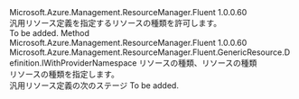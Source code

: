<Type Name="IWithResourceType" FullName="Microsoft.Azure.Management.ResourceManager.Fluent.GenericResource.Definition.IWithResourceType">
  <TypeSignature Language="C#" Value="public interface IWithResourceType" />
  <TypeSignature Language="ILAsm" Value=".class public interface auto ansi abstract IWithResourceType" />
  <TypeSignature Language="DocId" Value="T:Microsoft.Azure.Management.ResourceManager.Fluent.GenericResource.Definition.IWithResourceType" />
  <TypeSignature Language="VB.NET" Value="Public Interface IWithResourceType" />
  <TypeSignature Language="F#" Value="type IWithResourceType = interface" />
  <AssemblyInfo>
    <AssemblyName>Microsoft.Azure.Management.ResourceManager.Fluent</AssemblyName>
    <AssemblyVersion>1.0.0.60</AssemblyVersion>
  </AssemblyInfo>
  <Interfaces />
  <Docs>
    <summary>
            汎用リソース定義を指定するリソースの種類を許可します。
            </summary>
    <remarks>To be added.</remarks>
  </Docs>
  <Members>
    <Member MemberName="WithResourceType">
      <MemberSignature Language="C#" Value="public Microsoft.Azure.Management.ResourceManager.Fluent.GenericResource.Definition.IWithProviderNamespace WithResourceType (string resourceType);" />
      <MemberSignature Language="ILAsm" Value=".method public hidebysig newslot virtual instance class Microsoft.Azure.Management.ResourceManager.Fluent.GenericResource.Definition.IWithProviderNamespace WithResourceType(string resourceType) cil managed" />
      <MemberSignature Language="DocId" Value="M:Microsoft.Azure.Management.ResourceManager.Fluent.GenericResource.Definition.IWithResourceType.WithResourceType(System.String)" />
      <MemberSignature Language="VB.NET" Value="Public Function WithResourceType (resourceType As String) As IWithProviderNamespace" />
      <MemberSignature Language="F#" Value="abstract member WithResourceType : string -&gt; Microsoft.Azure.Management.ResourceManager.Fluent.GenericResource.Definition.IWithProviderNamespace" Usage="iWithResourceType.WithResourceType resourceType" />
      <MemberType>Method</MemberType>
      <AssemblyInfo>
        <AssemblyName>Microsoft.Azure.Management.ResourceManager.Fluent</AssemblyName>
        <AssemblyVersion>1.0.0.60</AssemblyVersion>
      </AssemblyInfo>
      <ReturnValue>
        <ReturnType>Microsoft.Azure.Management.ResourceManager.Fluent.GenericResource.Definition.IWithProviderNamespace</ReturnType>
      </ReturnValue>
      <Parameters>
        <Parameter Name="resourceType" Type="System.String" />
      </Parameters>
      <Docs>
        <param name="resourceType">リソースの種類、リソースの種類</param>
        <summary>
            リソースの種類を指定します。
            </summary>
        <returns>汎用リソース定義の次のステージ</returns>
        <remarks>To be added.</remarks>
      </Docs>
    </Member>
  </Members>
</Type>